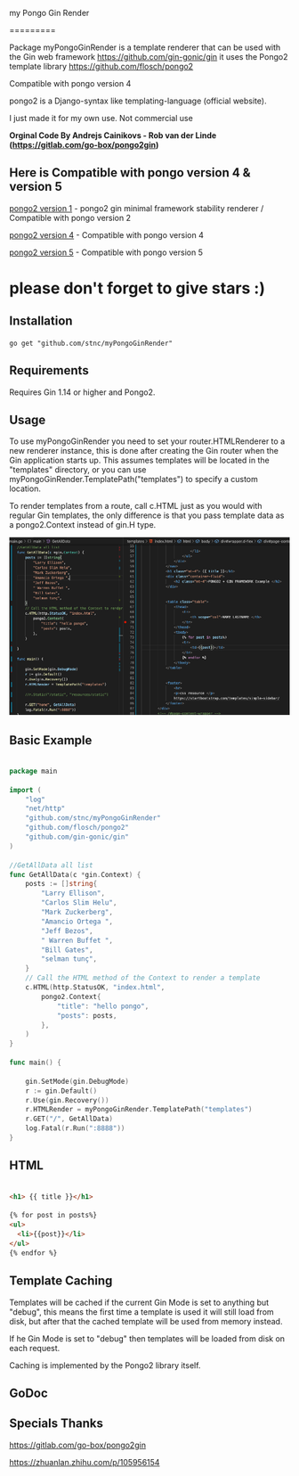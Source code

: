 my Pongo Gin Render

=========

Package myPongoGinRender is a template renderer that can be used with the Gin web
framework https://github.com/gin-gonic/gin it uses the Pongo2 template library
https://github.com/flosch/pongo2

Compatible with pongo version 4

pongo2 is a Django-syntax like templating-language (official website).

I just made it for my own use. Not commercial use 

<strong>Orginal Code By Andrejs Cainikovs - Rob van der Linde (https://gitlab.com/go-box/pongo2gin) </strong>

## Here is Compatible with pongo version 4 &  version 5

 [pongo2 version 1](https://github.com/stnc/myPongoGinRender/) - pongo2 gin minimal framework stability renderer / Compatible with pongo version 2 
 
 
 [pongo2 version 4](https://github.com/stnc/myPongoGinRender/tree/main/v4) -  Compatible with pongo version 4
 
 
 [pongo2 version 5](https://github.com/stnc/myPongoGinRender/tree/main/v5) -  Compatible with pongo version 5

# please don't forget to give stars :)

## Installation  

`go get "github.com/stnc/myPongoGinRender"`

Requirements
------------

Requires Gin 1.14 or higher and Pongo2.

Usage
-----

To use myPongoGinRender you need to set your router.HTMLRenderer to a new renderer
instance, this is done after creating the Gin router when the Gin application
starts up. This assumes templates will be located in the "templates"
directory, or you can use myPongoGinRender.TemplatePath("templates") to specify a custom location.

To render templates from a route, call c.HTML just as you would with
regular Gin templates, the only difference is that you pass template
data as a pongo2.Context instead of gin.H type.


![Screen](https://raw.githubusercontent.com/stnc/myPongoGinRender/master/example/ginScreen.png)

Basic Example
-------------

```go

package main

import (
	"log"
	"net/http"
	"github.com/stnc/myPongoGinRender"
	"github.com/flosch/pongo2"
	"github.com/gin-gonic/gin"
)

//GetAllData all list
func GetAllData(c *gin.Context) {
	posts := []string{
		"Larry Ellison",
		"Carlos Slim Helu",
		"Mark Zuckerberg",
		"Amancio Ortega ",
		"Jeff Bezos",
		" Warren Buffet ",
		"Bill Gates",
		"selman tunç",
	}
	// Call the HTML method of the Context to render a template
	c.HTML(http.StatusOK, "index.html",
		pongo2.Context{
			"title": "hello pongo",
			"posts": posts,
		},
	)
}

func main() {

	gin.SetMode(gin.DebugMode)
	r := gin.Default()
	r.Use(gin.Recovery())
	r.HTMLRender = myPongoGinRender.TemplatePath("templates")
	r.GET("/", GetAllData)
	log.Fatal(r.Run(":8888"))
}

```

HTML 
----------------


```html

<h1> {{ title }}</h1>

{% for post in posts%}
<ul>
  <li>{{post}}</li>
</ul>
{% endfor %}

```

Template Caching
----------------

Templates will be cached if the current Gin Mode is set to anything but "debug",
this means the first time a template is used it will still load from disk, but
after that the cached template will be used from memory instead.

If he Gin Mode is set to "debug" then templates will be loaded from disk on
each request.

Caching is implemented by the Pongo2 library itself.

GoDoc
-----


Specials Thanks
-----
https://gitlab.com/go-box/pongo2gin

https://zhuanlan.zhihu.com/p/105956154  


